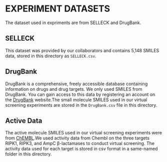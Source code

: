 # EXPERIMENT DATASETS

The dataset used in expriments are from SELLECK and DrugBank.

## SELLECK

This dataset was provided by our collaborators and contains 5,148 SMILES data, stored in this directory as `SELLECK.csv`.

## DrugBank

DrugBank is a comprehensive, freely accessible database containing information on drugs and drug targets. We only used SMILES from DrugBank. You can gain access to this data by registering an account on the [DrugBank](https://go.drugbank.com/releases/latest#full) website.The small molecule SMILES used in our virtual screening experiments are stored in the `DrugBank.csv` file in this directory.

## Active Data

The active molecule SMILES used in our virtual screening experiments were from [ChEMBL](https://chembl.gitbook.io/chembl-interface-documentation/downloads).We used activity data from Chembl on the three targets RIPK1, RIPK3, and AmpC β-lactamases to conduct virtual screening. The activity data used for each target is stored in csv format in a same-named folder in this directory.
